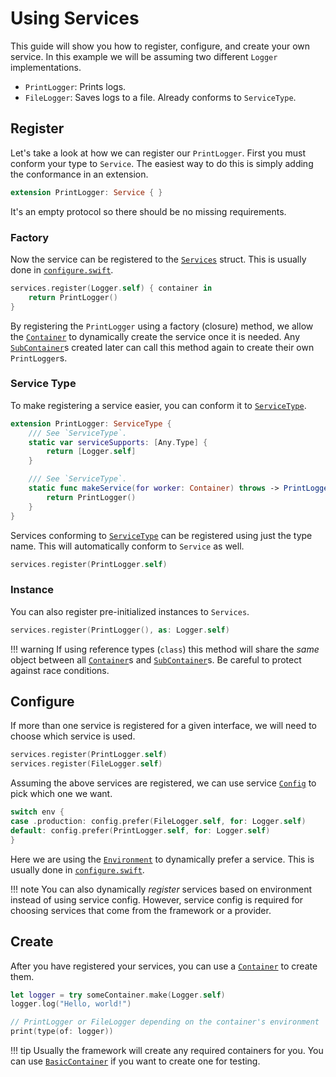 # Using Services

This guide will show you how to register, configure, and create your own service. In this example we will be assuming two different `Logger` implementations.

- `PrintLogger`: Prints logs.
- `FileLogger`: Saves logs to a file. Already conforms to `ServiceType`.

## Register

Let's take a look at how we can register our `PrintLogger`. First you must conform your type to `Service`. The easiest way to do this is simply adding the conformance in an extension.

```swift
extension PrintLogger: Service { }
```

It's an empty protocol so there should be no missing requirements.

### Factory

Now the service can be registered to the [`Services`](https://api.vapor.codes/service/latest/Service/Structs/Services.html) struct. This is usually done in [`configure.swift`](../getting-started/structure.md#configureswift).

```swift
services.register(Logger.self) { container in
	return PrintLogger()
}
```

By registering the `PrintLogger` using a factory (closure) method, we allow the [`Container`](https://api.vapor.codes/service/latest/Service/Protocols/Container.html) to dynamically create the service once it is needed. Any [`SubContainer`](https://api.vapor.codes/service/latest/Service/Protocols/SubContainer.html)s created later can call this method again to create their own `PrintLogger`s.


### Service Type

To make registering a service easier, you can conform it to [`ServiceType`](https://api.vapor.codes/service/latest/Service/Protocols/ServiceType.html).

```swift
extension PrintLogger: ServiceType {
	/// See `ServiceType`.
    static var serviceSupports: [Any.Type] {
    	return [Logger.self]
    }

	/// See `ServiceType`.
    static func makeService(for worker: Container) throws -> PrintLogger {
    	return PrintLogger()
    }
}
```

Services conforming to [`ServiceType`](https://api.vapor.codes/service/latest/Service/Protocols/ServiceType.html) can be registered using just the type name. This will automatically conform to `Service` as well.

```swift
services.register(PrintLogger.self)
```
### Instance

You can also register pre-initialized instances to `Services`.

```swift
services.register(PrintLogger(), as: Logger.self)
```

!!! warning
	If using reference types (`class`) this method will share the _same_ object between all [`Container`](https://api.vapor.codes/service/latest/Service/Protocols/Container.html)s and [`SubContainer`](https://api.vapor.codes/service/latest/Service/Protocols/SubContainer.html)s.
	Be careful to protect against race conditions.

## Configure

If more than one service is registered for a given interface, we will need to choose which service is used.

```swift
services.register(PrintLogger.self)
services.register(FileLogger.self)
```

Assuming the above services are registered, we can use service [`Config`](https://api.vapor.codes/service/latest/Service/Structs/Config.html) to pick which one we want.

```swift
switch env {
case .production: config.prefer(FileLogger.self, for: Logger.self)
default: config.prefer(PrintLogger.self, for: Logger.self)
}
```

Here we are using the [`Environment`](https://api.vapor.codes/service/latest/Service/Structs/Environment.html) to dynamically prefer a service. This is usually done in [`configure.swift`](../getting-started/structure.md#configureswift).

!!! note
	You can also dynamically _register_ services based on environment instead of using service config. 
	However, service config is required for choosing services that come from the framework or a provider.

## Create

After you have registered your services, you can use a [`Container`](https://api.vapor.codes/service/latest/Service/Protocols/Container.html) to create them.

```swift
let logger = try someContainer.make(Logger.self)
logger.log("Hello, world!")

// PrintLogger or FileLogger depending on the container's environment
print(type(of: logger)) 
```

!!! tip
	Usually the framework will create any required containers for you. You can use [`BasicContainer`](https://api.vapor.codes/service/latest/Service/Classes/BasicContainer.html) if you want to create one for testing.

